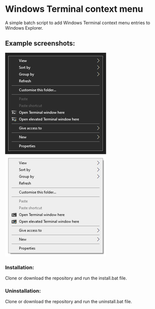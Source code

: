 # Windows Terminal context menu
A simple batch script to add Windows Terminal context menu entries to Windows Explorer.

## Example screenshots:
![Example screenshot dark](example-dark.png)
![Example screenshot light](example-light.png)

### Installation:
Clone or download the repository and run the install.bat file.

### Uninstallation:
Clone or download the repository and run the uninstall.bat file.
